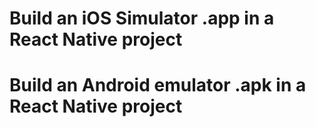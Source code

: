 # Build an iOS Simulator .app in a React Native project
# Build an Android emulator .apk in a React Native project
